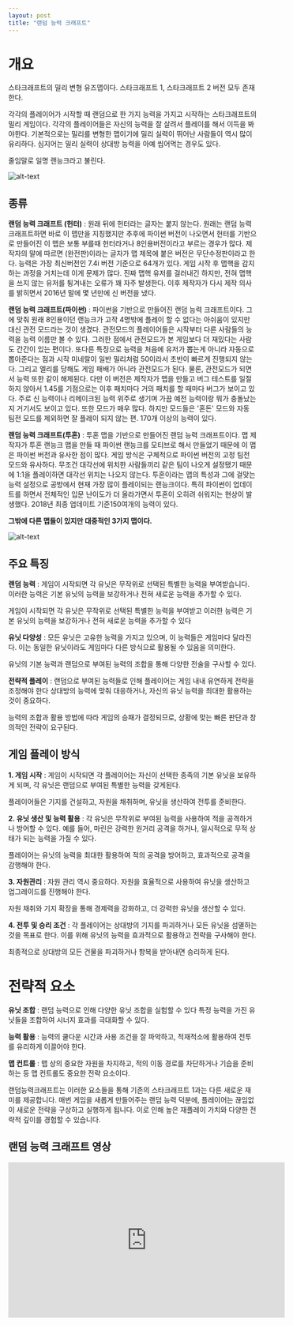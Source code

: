 ```yaml
---
layout: post
title: "랜덤 능력 크래프트"
---
```


# 개요

스타크래프트의 밀리 변형 유즈맵이다. 스타크래프트 1, 스타크래프트 2 버전 모두 존재한다.

각각의 플레이어가 시작할 때 랜덤으로 한 가지 능력을 가지고 시작하는 스타크래프트의 밀리 게임이다. 각각의 플레이어들은 자신의 능력을 잘 살려서 플레이를 해서 이득을 봐야한다. 기본적으로는 밀리를 변형한 맵이기에 밀리 실력이 뛰어난 사람들이 역시 많이 유리하다. 심지어는 밀리 실력이 상대방 능력을 아예 씹어먹는 경우도 있다.

줄임말로 일명 랜능크라고 불린다.

![alt-text](https://search.pstatic.net/common/?src=http%3A%2F%2Fblogfiles.naver.net%2F20140323_269%2Fstar7sss_139550057990182pDV_PNG%2FSCScrnShot_031514_104027.png&type=sc960_832)


## 종류

**랜덤 능력 크래프트 (헌터)** : 원래 뒤에 헌터라는 글자는 붙지 않는다. 원래는 랜덤 능력 크래프트하면 바로 이 맵만을 지칭했지만 추후에 파이썬 버전이 나오면서 헌터를 기반으로 만들어진 이 맵은 보통 부를때 헌터라거나 8인용버전이라고 부르는 경우가 많다. 제작자의 말에 따르면 (완전판)이라는 글자가 맵 제목에 붙은 버전은 무단수정판이라고 한다. 능력은 가장 최신버전인 7.4i 버전 기준으로 64개가 있다. 게임 시작 후 맵핵을 감지하는 과정을 거치는데 이게 문제가 많다. 진짜 맵핵 유저를 걸러내긴 하지만, 전혀 맵핵을 쓰지 않는 유저를 튕겨내는 오류가 꽤 자주 발생한다. 이후 제작자가 다시 제작 의사를 밝히면서 2016년 말에 몇 년만에 신 버전을 냈다.

**랜덤 능력 크래프트(파이썬)** : 파이썬을 기반으로 만들어진 랜덤 능력 크래프트이다. 그에 맞춰 원래 8인용이던 랜능크가 고작 4명밖에 플레이 할 수 없다는 아쉬움이 있지만 대신 관전 모드라는 것이 생겼다. 관전모드의 플레이어들은 시작부터 다른 사람들의 능력을 능력 이름만 볼 수 있다. 그러한 점에서 관전모드가 본 게임보다 더 재밌다는 사람도 간간이 있는 편이다. 또다른 특징으로 능력을 처음에 유저가 뽑는게 아니라 자동으로 뽑아준다는 점과 시작 미네랄이 일반 밀리처럼 50이라서 초반이 빠르게 진행되지 않는다. 그리고 엘리를 당해도 게임 패배가 아니라 관전모드가 된다. 물론, 관전모드가 되면서 능력 또한 같이 해제된다. 다만 이 버전은 제작자가 맵을 만들고 버그 테스트를 일절 하지 않아서 1.45를 기점으로는 이후 패치마다 거의 패치를 할 때마다 버그가 보이고 있다. 주로 신 능력이나 리메이크된 능력 위주로 생기며 가끔 예전 능력이랑 뭐가 충돌났는지 거기서도 보이고 있다. 또한 모드가 매우 많다. 하지만 모드들은 '혼돈' 모드와 자동 팀전 모드를 제외하면 잘 플레이 되지 않는 편. 170개 이상의 능력이 있다.


**랜덤 능력 크래프트(투혼)** :  투혼 맵을 기반으로 만들어진 랜덤 능력 크래프트이다. 맵 제작자가 투혼 랜능크 맵을 만들 때 파이썬 랜능크를 모티브로 해서 만들었기 때문에 이 맵은 파이썬 버전과 유사한 점이 많다. 게임 방식은 구체적으로 파이썬 버전의 고정 팀전 모드와 유사하다. 무조건 대각선에 위치한 사람들끼리 같은 팀이 나오게 설정됐기 때문에 1:1을 플레이하면 대각선 위치는 나오지 않는다. 투혼이라는 맵의 특성과 그에 걸맞는 능력 설정으로 공방에서 현재 가장 많이 플레이되는 랜능크이다. 특히 파이썬이 업데이트를 하면서 전체적인 입문 난이도가 더 올라가면서 투혼이 오히려 쉬워지는 현상이 발생했다. 2018년 최종 업데이트 기준150여개의 능력이 있다.

**그밖에 다른 맵들이 있지만 대중적인 3가지 맵이다.**

![alt-text](https://search.pstatic.net/common/?src=http%3A%2F%2Fblogfiles.naver.net%2FMjAxODEwMDVfMjQ3%2FMDAxNTM4NzI0Mzg0ODEz.Dn44eFwaWKjOMvRDVYRiaM8_uZMxCmZbmYYhFP-Uxksg.FF9-yPPp_wGwSBtp96DtvYG6SgVODkrkMbfjLEkIMcgg.JPEG.cityjeong%2F%25C4%25B8%25C3%25B3111.JPG&type=sc960_832)


## 주요 특징

**랜덤 능력** : 게임이 시작되면 각 유닛은 무작위로 선택된 특별한 능력을 부여받습니다. 이러한 능력은 기본 유닛의 능력을 보강하거나 전혀 새로운 능력을 추가할 수 있다.

게임이 시작되면 각 유닛은 무작위로 선택된 특별한 능력을 부여받고 이러한 능력은 기본 유닛의 능력을 보강하거나 전혀 새로운 능력을 추가할 수 있다


**유닛 다양성** : 모든 유닛은 고유한 능력을 가지고 있으며, 이 능력들은 게임마다 달라진다. 이는 동일한 유닛이라도 게임마다 다른 방식으로 활용될 수 있음을 의미한다.

유닛의 기본 능력과 랜덤으로 부여된 능력의 조합을 통해 다양한 전술을 구사할 수 있다.


**전략적 플레이** : 랜덤으로 부여된 능력들로 인해 플레이어는 게임 내내 유연하게 전략을 조정해야 한다 상대방의 능력에 맞춰 대응하거나, 자신의 유닛 능력을 최대한 활용하는 것이 중요하다.

능력의 조합과 활용 방법에 따라 게임의 승패가 결정되므로, 상황에 맞는 빠른 판단과 창의적인 전략이 요구된다.


## 게임 플레이 방식

**1. 게임 시작** : 게임이 시작되면 각 플레이어는 자신이 선택한 종족의 기본 유닛을 보유하게 되며, 각 유닛은 랜덤으로 부여된 특별한 능력을 갖게된다.

플레이어들은 기지를 건설하고, 자원을 채취하며, 유닛을 생산하여 전투를 준비한다.

**2. 유닛 생산 및 능력 활용** : 각 유닛은 무작위로 부여된 능력을 사용하여 적을 공격하거나 방어할 수 있다. 예를 들어, 마린은 강력한 원거리 공격을 하거나, 일시적으로 무적 상태가 되는 능력을 가질 수 있다.

플레이어는 유닛의 능력을 최대한 활용하여 적의 공격을 방어하고, 효과적으로 공격을 감행해야 한다.

**3. 자원관리** : 자원 관리 역시 중요하다. 자원을 효율적으로 사용하여 유닛을 생산하고 업그레이드를 진행해야 한다.

자원 채취와 기지 확장을 통해 경제력을 강화하고, 더 강력한 유닛을 생산할 수 있다.

**4. 전투 및 승리 조건** : 각 플레이어는 상대방의 기지를 파괴하거나 모든 유닛을 섬멸하는 것을 목표로 한다. 이를 위해 유닛의 능력을 효과적으로 활용하고 전략을 구사해야 한다.

최종적으로 상대방의 모든 건물을 파괴하거나 항복을 받아내면 승리하게 된다.


# 전략적 요소 #

**유닛 조합** : 랜덤 능력으로 인해 다양한 유닛 조합을 실험할 수 있다 특정 능력을 가진 유닛들을 조합하여 시너지 효과를 극대화할 수 있다.

**능력 활용** : 능력의 쿨다운 시간과 사용 조건을 잘 파악하고, 적재적소에 활용하여 전투를 유리하게 이끌어야 한다.

**맵 컨트롤** : 맵 상의 중요한 자원을 차지하고, 적의 이동 경로를 차단하거나 기습을 준비하는 등 맵 컨트롤도 중요한 전략 요소이다.


랜덤능력크래프트는 이러한 요소들을 통해 기존의 스타크래프트 1과는 다른 새로운 재미를 제공합니다. 매번 게임을 새롭게 만들어주는 랜덤 능력 덕분에, 플레이어는 끊임없이 새로운 전략을 구상하고 실행하게 됩니다. 이로 인해 높은 재플레이 가치와 다양한 전략적 깊이를 경험할 수 있습니다.


## 랜덤 능력 크래프트 영상

<iframe width="560" height="315" src="https://www.youtube.com/embed/XZxnNpsYUDo?si=HDwJQq2AJEVaKL0h" title="YouTube video player" frameborder="0" allow="accelerometer; autoplay; clipboard-write; encrypted-media; gyroscope; picture-in-picture; web-share" referrerpolicy="strict-origin-when-cross-origin" allowfullscreen></iframe>


